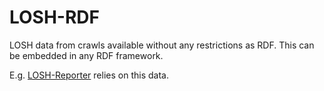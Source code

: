 # LOSH-RDF

LOSH data from crawls available without any restrictions as RDF. This can be embedded in any RDF framework.

E.g. [LOSH-Reporter](https://github.com/OPEN-NEXT/LOSH-Reporter/) relies on this data.